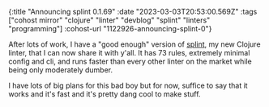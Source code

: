 {:title "Announcing splint 0.1.69"
 :date "2023-03-03T20:53:00.569Z"
 :tags ["cohost mirror" "clojure" "linter" "devblog" "splint" "linters" "programming"]
 :cohost-url "1122926-announcing-splint-0"}

After lots of work, I have a "good enough" version of [splint](https://cljdoc.org/d/io.github.noahtheduke/splint/), my new Clojure linter, that I can now share it with y'all. It has 73 rules, extremely minimal config and cli, and runs faster than every other linter on the market while being only moderately dumber.

I have lots of big plans for this bad boy but for now, suffice to say that it works and it's fast and it's pretty dang cool to make stuff.
